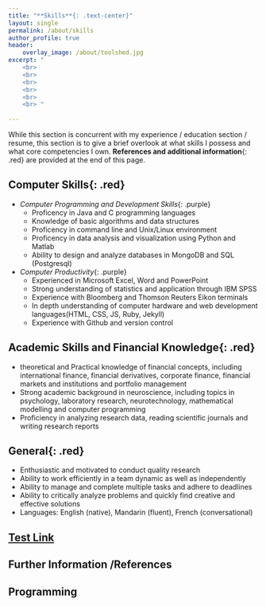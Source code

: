 ```yaml
---
title: "**Skills**{: .text-center}"
layout: single
permalink: /about/skills
author_profile: true
header:
    overlay_image: /about/toolshed.jpg
excerpt: "
    <br>
    <br>
    <br>
    <br>
    <br>
    <br> "
    
---
```


While this section is concurrent with my experience / education section / resume, this section is to give a brief overlook at what skills I possess and what core competencies I own. **References and additional information**{: .red} are provided at the end of this page. 

## **Computer Skills**{: .red}
  - *Computer Programming and Development Skills*{: .purple}
      - Proficency in Java and C programming languages 
      - Knowledge of basic algorithms and data structures
      - Proficency in command line and Unix/Linux environment
      - Proficency in data analysis and visualization using Python and Matlab
      - Ability to design and analyze databases in MongoDB and SQL (Postgresql)
  - *Computer Productivity*{: .purple}
      - Experienced in Microsoft Excel, Word and PowerPoint
      - Strong understanding of statistics and application through IBM SPSS 
      - Experience with Bloomberg and Thomson Reuters Eikon terminals 
      - In depth understanding of computer hardware and web development languages(HTML, CSS, JS, Ruby, Jekyll)
      - Experience with Github and version control

##  **Academic Skills and Financial Knowledge**{: .red}
  - theoretical and Practical knowledge of financial concepts, including international finance, financial derivatives, corporate finance, financial markets and institutions and portfolio management 
  - Strong academic background in neuroscience, including topics in psychology, laboratory research, neurotechnology, mathematical modelling and computer programming 
  - Proficiency in analyzing research data, reading scientific journals and writing research reports


##  **General**{: .red}
  - Enthusiastic and motivated to conduct quality research
  - Ability to work efficiently in a team dynamic as well as independently
  - Ability to manage and complete multiple tasks and adhere to deadlines 
  - Ability to critically analyze problems and quickly find creative and effective solutions
  - Languages: English (native), Mandarin (fluent), French (conversational)

## [Test Link](/about/skills/#programming)


## Further Information /References
##  Programming 


